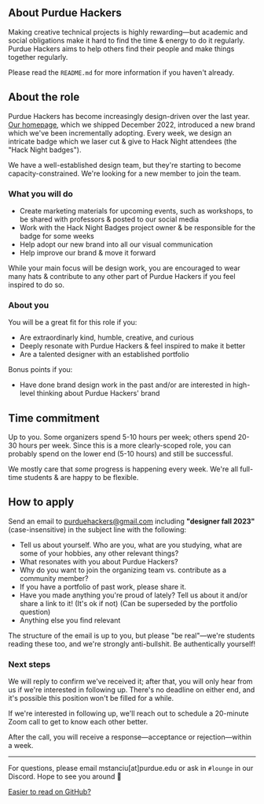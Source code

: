 ## About Purdue Hackers

Making creative technical projects is highly rewarding—but academic and social obligations make it hard to find the time & energy to do it regularly. Purdue Hackers aims to help others find their people and make things together regularly.

Please read the `README.md` for more information if you haven't already.

## About the role

Purdue Hackers has become increasingly design-driven over the last year. [Our homepage](https://purduehackers.com), which we shipped December 2022, introduced a new brand which we've been incrementally adopting. Every week, we design an intricate badge which we laser cut & give to Hack Night attendees (the "Hack Night badges").

We have a well-established design team, but they're starting to become capacity-constrained. We're looking for a new member to join the team.

### What you will do

- Create marketing materials for upcoming events, such as workshops, to be shared with professors & posted to our social media
- Work with the Hack Night Badges project owner & be responsible for the badge for some weeks
- Help adopt our new brand into all our visual communication
- Help improve our brand & move it forward

While your main focus will be design work, you are encouraged to wear many hats & contribute to any other part of Purdue Hackers if you feel inspired to do so.

### About you

You will be a great fit for this role if you:

- Are extraordinarly kind, humble, creative, and curious
- Deeply resonate with Purdue Hackers & feel inspired to make it better
- Are a talented designer with an established portfolio

Bonus points if you:

- Have done brand design work in the past and/or are interested in high-level thinking about Purdue Hackers' brand

## Time commitment

Up to you. Some organizers spend 5-10 hours per week; others spend 20-30 hours per week. Since this is a more clearly-scoped role, you can probably spend on the lower end (5-10 hours) and still be successful.

We mostly care that _some_ progress is happening every week. We're all full-time students & are happy to be flexible.

## How to apply

Send an email to purduehackers@gmail.com including **"designer fall 2023"** (case-insensitive) in the subject line with the following:

- Tell us about yourself. Who are you, what are you studying, what are some of your hobbies, any other relevant things?
- What resonates with you about Purdue Hackers?
- Why do you want to join the organizing team vs. contribute as a community member?
- If you have a portfolio of past work, please share it.
- Have you made anything you're proud of lately? Tell us about it and/or share a link to it! (It's ok if not) (Can be superseded by the portfolio question)
- Anything else you find relevant

The structure of the email is up to you, but please "be real"—we're students reading these too, and we're strongly anti-bullshit. Be authentically yourself!

### Next steps

We will reply to confirm we've received it; after that, you will only hear from us if we're interested in following up. There's no deadline on either end, and it's possible this position won't be filled for a while.

If we're interested in following up, we'll reach out to schedule a 20-minute Zoom call to get to know each other better.

After the call, you will receive a response—acceptance or rejection—within a week.

---

For questions, please email mstanciu[at]purdue.edu or ask in `#lounge` in our Discord. Hope to see you around 💛

[Easier to read on GitHub?](https://github.com/purduehackers/organize/blob/main/directory/designer.md)
